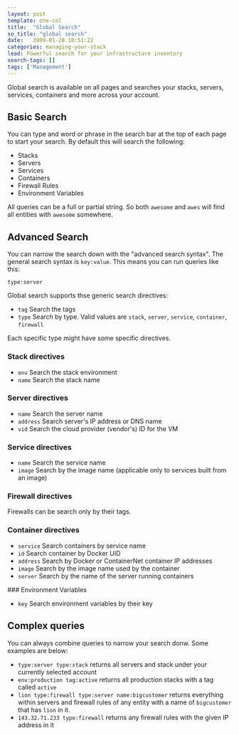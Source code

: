 ```yaml
---
layout: post
template: one-col
title:  "Global Search"
so_title: "global search"
date:   3999-01-28 10:51:22
categories: managing-your-stack
lead: Powerful search for your infrastructure inventory
search-tags: []
tags: ['Management']
---
```


Global search is available on all pages and searches your stacks, servers, services, containers and more across your account.

## Basic Search

You can type and word or phrase in the search bar at the top of each page to start your search. By default this will search the following:

- Stacks
- Servers
- Services
- Containers
- Firewall Rules
- Environment Variables

All queries can be a full or partial string. So both `awesome` and `awes` will find all entities with `awesome` somewhere.

## Advanced Search

You can narrow the search down with the "advanced search syntax". The general search syntax is `key:value`. This means you can run queries like this:


```
type:server
```

Global search supports thse generic search directives:

- `tag` Search the tags
- `type` Search by type. Valid values are `stack`, `server`, `service`, `container`, `firewall`

Each specific type might have some specific directives.

### Stack directives

- `env` Search the stack environment
- `name` Search the stack name

### Server directives

- `name` Search the server name
- `address` Search server's IP address or DNS name
- `vid` Search the cloud provider (vendor's) ID for the VM

### Service directives

- `name` Search the service name
- `image` Search by the image name (applicable only to services built from an image)

### Firewall directives

Firewalls can be search only by their tags.

### Container directives

- `service` Search containers by service name
- `id` Search container by Docker UID
- `address` Search by Docker or ContainerNet container IP addresses
- `image` Search by the image name used by the container
- `server` Search by the name of the server running containers

### Environment Variables

- `key` Search environment variables by their key

## Complex queries
 
You can always combine queries to narrow your search donw. Some examples are below:


- `type:server type:stack` returns all servers and stack under your currently selected account
- `env:production tag:active` returns all production stacks with a tag called `active`
- `lion type:firewall type:server name:bigcustomer` returns everything within servers and firewall rules of any entity with a name of `bigcustomer` that has `lion` in it.
- `143.32.71.233 type:firewall` returns any firewall rules with the given IP address in it

